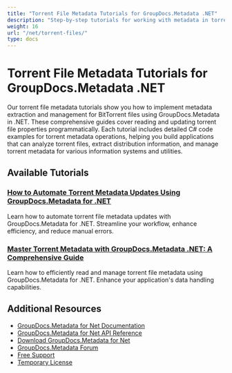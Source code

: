 ```yaml
---
title: "Torrent File Metadata Tutorials for GroupDocs.Metadata .NET"
description: "Step-by-step tutorials for working with metadata in torrent files using GroupDocs.Metadata for .NET."
weight: 16
url: "/net/torrent-files/"
type: docs
---
```

# Torrent File Metadata Tutorials for GroupDocs.Metadata .NET

Our torrent file metadata tutorials show you how to implement metadata extraction and management for BitTorrent files using GroupDocs.Metadata in .NET. These comprehensive guides cover reading and updating torrent file properties programmatically. Each tutorial includes detailed C# code examples for torrent metadata operations, helping you build applications that can analyze torrent files, extract distribution information, and manage torrent metadata for various information systems and utilities.

## Available Tutorials

### [How to Automate Torrent Metadata Updates Using GroupDocs.Metadata for .NET](./automate-torrent-metadata-groupdocs-metadata-net/)
Learn how to automate torrent file metadata updates with GroupDocs.Metadata for .NET. Streamline your workflow, enhance efficiency, and reduce manual errors.

### [Master Torrent Metadata with GroupDocs.Metadata .NET&#58; A Comprehensive Guide](./master-torrent-metadata-groupdocs-metadata-net/)
Learn how to efficiently read and manage torrent file metadata using GroupDocs.Metadata for .NET. Enhance your application's data handling capabilities.

## Additional Resources

- [GroupDocs.Metadata for Net Documentation](https://docs.groupdocs.com/metadata/net/)
- [GroupDocs.Metadata for Net API Reference](https://reference.groupdocs.com/metadata/net/)
- [Download GroupDocs.Metadata for Net](https://releases.groupdocs.com/metadata/net/)
- [GroupDocs.Metadata Forum](https://forum.groupdocs.com/c/metadata)
- [Free Support](https://forum.groupdocs.com/)
- [Temporary License](https://purchase.groupdocs.com/temporary-license/)
